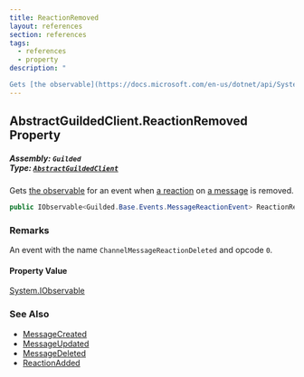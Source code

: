 ```yaml
---
title: ReactionRemoved
layout: references
section: references
tags:
  - references
  - property
description: "

Gets [the observable](https://docs.microsoft.com/en-us/dotnet/api/System.IObservable-1 'System.IObservable`1') for an event when [a reaction](Reaction 'Guilded.Base.Content.Reaction') on [a message](Message 'Guilded.Base.Content.Message') is removed."
---
```


## AbstractGuildedClient.ReactionRemoved Property
##### **Assembly:** `Guilded`<br/>**Type:** [`AbstractGuildedClient`](AbstractGuildedClient 'Guilded.AbstractGuildedClient')

Gets [the observable](https://docs.microsoft.com/en-us/dotnet/api/System.IObservable-1 'System.IObservable`1') for an event when [a reaction](Reaction 'Guilded.Base.Content.Reaction') on [a message](Message 'Guilded.Base.Content.Message') is removed.

```csharp
public IObservable<Guilded.Base.Events.MessageReactionEvent> ReactionRemoved { get; }
```

### Remarks
  
An event with the name `ChannelMessageReactionDeleted` and opcode `0`.

#### Property Value
[System.IObservable](https://docs.microsoft.com/en-us/dotnet/api/System.IObservable 'System.IObservable')

### See Also
- [MessageCreated](AbstractGuildedClient.MessageCreated 'Guilded.AbstractGuildedClient.MessageCreated')
- [MessageUpdated](AbstractGuildedClient.MessageUpdated 'Guilded.AbstractGuildedClient.MessageUpdated')
- [MessageDeleted](AbstractGuildedClient.MessageDeleted 'Guilded.AbstractGuildedClient.MessageDeleted')
- [ReactionAdded](AbstractGuildedClient.ReactionAdded 'Guilded.AbstractGuildedClient.ReactionAdded')